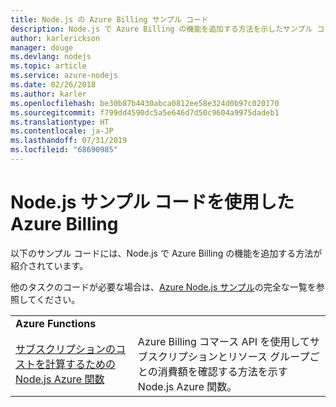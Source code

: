 ```yaml
---
title: Node.js の Azure Billing サンプル コード
description: Node.js で Azure Billing の機能を追加する方法を示したサンプル コード。
author: karlerickson
manager: douge
ms.devlang: nodejs
ms.topic: article
ms.service: azure-nodejs
ms.date: 02/26/2018
ms.author: karler
ms.openlocfilehash: be30b87b4430abca0812ee58e324d0b97c020170
ms.sourcegitcommit: f799dd4590dc5a5e646d7d50c9604a9975dadeb1
ms.translationtype: HT
ms.contentlocale: ja-JP
ms.lasthandoff: 07/31/2019
ms.locfileid: "68690985"
---
```

# <a name="azure-billing-with-nodejs-code-samples"></a>Node.js サンプル コードを使用した Azure Billing

以下のサンプル コードには、Node.js で Azure Billing の機能を追加する方法が紹介されています。

他のタスクのコードが必要な場合は、[Azure Node.js サンプル](https://azure.microsoft.com/resources/samples/?term=nodejs)の完全な一覧を参照してください。

| | |
|---|---|
| **Azure Functions** ||
| [サブスクリプションのコストを計算するための Node.js Azure 関数](https://azure.microsoft.com/resources/samples/consumption-cost-node/) | Azure Billing コマース API を使用してサブスクリプションとリソース グループごとの消費額を確認する方法を示す Node.js Azure 関数。 |
